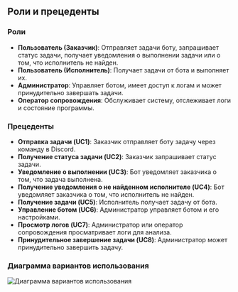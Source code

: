 ﻿## Роли и прецеденты

### Роли

- **Пользователь (Заказчик)**: Отправляет задачи боту, запрашивает статус задачи, получает уведомления о выполнении задачи или о том, что исполнитель не найден.
- **Пользователь (Исполнитель)**: Получает задачи от бота и выполняет их.
- **Администратор**: Управляет ботом, имеет доступ к логам и может принудительно завершать задачи.
- **Оператор сопровождения**: Обслуживает систему, отслеживает логи и состояние программы.

### Прецеденты

- **Отправка задачи (UC1)**: Заказчик отправляет боту задачу через команду в Discord.
- **Получение статуса задачи (UC2)**: Заказчик запрашивает статус задачи.
- **Уведомление о выполнении (UC3)**: Бот уведомляет заказчика о том, что задача выполнена.
- **Получение уведомления о не найденном исполнителе (UC4)**: Бот уведомляет заказчика о том, что исполнитель не найден.
- **Получение задачи (UC5)**: Исполнитель получает задачу от бота.
- **Управление ботом (UC6)**: Администратор управляет ботом и его настройками.
- **Просмотр логов (UC7)**: Администратор или оператор сопровождения просматривает логи для анализа.
- **Принудительное завершение задачи (UC8)**: Администратор может принудительно завершить задачу.

### Диаграмма вариантов использования

![Диаграмма вариантов использования](/Docs/UseCase/UseCase.plantuml)
